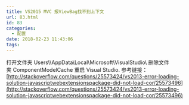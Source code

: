 ```yaml
---
title: VS2015 MVC 报ViewBag找不到上下文
url: 83.html
id: 83
categories:
  - 配置
date: 2018-02-23 11:43:06
tags:
---
```


打开文件夹 Users\\<CurrentUser>\\AppData\\Local\\Microsoft\\VisualStudio\\<version> 删除文件夹 ComponentModelCache 重启 Visual Studio. 参考链接：[http://stackoverflow.com/questions/25573424/vs2013-error-loading-solution-javascriptwebextensionspackage-did-not-load-cor/25573496](http://stackoverflow.com/questions/25573424/vs2013-error-loading-solution-javascriptwebextensionspackage-did-not-load-cor/25573496)